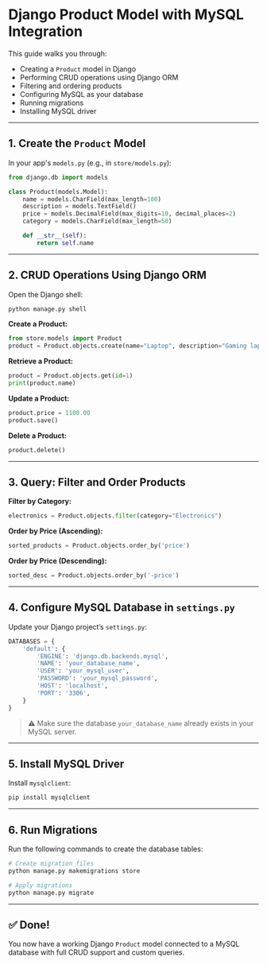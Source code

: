 # Django Product Model with MySQL Integration

This guide walks you through:

- Creating a `Product` model in Django
- Performing CRUD operations using Django ORM
- Filtering and ordering products
- Configuring MySQL as your database
- Running migrations
- Installing MySQL driver

---

## 1. Create the `Product` Model

In your app's `models.py` (e.g., in `store/models.py`):

```python
from django.db import models

class Product(models.Model):
    name = models.CharField(max_length=100)
    description = models.TextField()
    price = models.DecimalField(max_digits=10, decimal_places=2)
    category = models.CharField(max_length=50)

    def __str__(self):
        return self.name
```

---

## 2. CRUD Operations Using Django ORM

Open the Django shell:

```bash
python manage.py shell
```

**Create a Product:**

```python
from store.models import Product
product = Product.objects.create(name="Laptop", description="Gaming laptop", price=1200.00, category="Electronics")
```

**Retrieve a Product:**

```python
product = Product.objects.get(id=1)
print(product.name)
```

**Update a Product:**

```python
product.price = 1100.00
product.save()
```

**Delete a Product:**

```python
product.delete()
```

---

## 3. Query: Filter and Order Products

**Filter by Category:**

```python
electronics = Product.objects.filter(category="Electronics")
```

**Order by Price (Ascending):**

```python
sorted_products = Product.objects.order_by('price')
```

**Order by Price (Descending):**

```python
sorted_desc = Product.objects.order_by('-price')
```

---

## 4. Configure MySQL Database in `settings.py`

Update your Django project’s `settings.py`:

```python
DATABASES = {
    'default': {
        'ENGINE': 'django.db.backends.mysql',
        'NAME': 'your_database_name',
        'USER': 'your_mysql_user',
        'PASSWORD': 'your_mysql_password',
        'HOST': 'localhost',
        'PORT': '3306',
    }
}
```

> ⚠️ Make sure the database `your_database_name` already exists in your MySQL server.

---

## 5. Install MySQL Driver

Install `mysqlclient`:

```bash
pip install mysqlclient
```

---

## 6. Run Migrations

Run the following commands to create the database tables:

```bash
# Create migration files
python manage.py makemigrations store

# Apply migrations
python manage.py migrate
```

---

## ✅ Done!

You now have a working Django `Product` model connected to a MySQL database with full CRUD support and custom queries.
